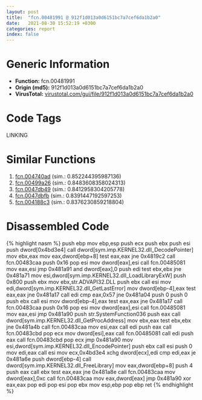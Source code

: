 ```yaml
---
layout: post
title:  "fcn.00481991 @ 912f1d013a0d6151bc7a7cef6da1b2a0"
date:   2021-08-30 15:52:19 +0300
categories: report
index: false
---
```


# Generic Information
- **Function:** fcn.00481991
- **Origin (md5):** 912f1d013a0d6151bc7a7cef6da1b2a0
- **VirusTotal:** [virustotal.com/gui/file/912f1d013a0d6151bc7a7cef6da1b2a0][virustotal_ref]

# Code Tags
<span class="tag" id="LINKING">LINKING</span>


# Similar Functions

1. [fcn.004740ad][similar_1_ref] (sim.: 0.852244395987136)
2. [fcn.00499a26][similar_2_ref] (sim.: 0.8483608358024313)
3. [fcn.0047db49][similar_3_ref] (sim.: 0.8412958304205778)
4. [fcn.0047dbfb][similar_4_ref] (sim.: 0.8391447192597253)
5. [fcn.004188c3][similar_5_ref] (sim.: 0.8376230859218804)


# Disassembled Code

{% highlight nasm %}
push ebp
mov ebp,esp
push ecx
push ebx
push esi
push dword[0x4bd3e4]
call dword[sym.imp.KERNEL32.dll_DecodePointer]
mov ebx,eax
mov eax,dword[ebp+8]
test eax,eax
jne 0x4819c2
call fcn.00483caa
push 0x16
pop esi
mov dword[eax],esi
call fcn.00485081
mov eax,esi
jmp 0x481a91
and dword[eax],0
push edi
test ebx,ebx
jne 0x481a71
mov esi,dword[sym.imp.KERNEL32.dll_LoadLibraryExW]
push 0x800
push ebx
mov ebx,str.ADVAPI32.DLL
push ebx
call esi
mov edi,dword[sym.imp.KERNEL32.dll_GetLastError]
mov dword[ebp-4],eax
test eax,eax
jne 0x481a17
call edi
cmp eax,0x57
jne 0x481a04
push 0
push 0
push ebx
call esi
mov dword[ebp-4],eax
test eax,eax
jne 0x481a17
call fcn.00483caa
push 0x16
pop esi
mov dword[eax],esi
call fcn.00485081
mov eax,esi
jmp 0x481a90
push str.SystemFunction036
push eax
call dword[sym.imp.KERNEL32.dll_GetProcAddress]
mov ebx,eax
test ebx,ebx
jne 0x481a4b
call fcn.00483caa
mov esi,eax
call edi
push eax
call fcn.00483cbd
pop ecx
mov dword[esi],eax
call fcn.00485081
call edi
push eax
call fcn.00483cbd
pop ecx
jmp 0x481a90
mov esi,dword[sym.imp.KERNEL32.dll_EncodePointer]
push ebx
call esi
push 0
mov edi,eax
call esi
mov ecx,0x4bd3e4
xchg dword[ecx],edi
cmp edi,eax
je 0x481a6e
push dword[ebp-4]
call dword[sym.imp.KERNEL32.dll_FreeLibrary]
mov eax,dword[ebp+8]
push 4
push eax
call ebx
test eax,eax
jne 0x481a8e
call fcn.00483caa
mov dword[eax],0xc
call fcn.00483caa
mov eax,dword[eax]
jmp 0x481a90
xor eax,eax
pop edi
pop esi
pop ebx
mov esp,ebp
pop ebp
ret 
{% endhighlight %}


[similar_1_ref]: /report/fcn.004740ad@b3771987fba16f4fba07d1109ec72c76
[similar_2_ref]: /report/fcn.00499a26@94f83197373b17ab8b5225c0900d14de
[similar_3_ref]: /report/fcn.0047db49@843c4207147f5bab0e104024677fd9ec
[similar_4_ref]: /report/fcn.0047dbfb@ba63c5f75a2177720b184529dbf918cf
[similar_5_ref]: /report/fcn.004188c3@f5b8476c36459986b226c45654aeb016
[virustotal_ref]: https://www.virustotal.com/gui/file/912f1d013a0d6151bc7a7cef6da1b2a0